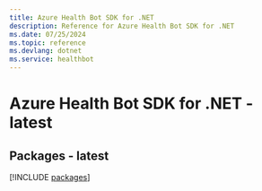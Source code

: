 ```yaml
---
title: Azure Health Bot SDK for .NET
description: Reference for Azure Health Bot SDK for .NET
ms.date: 07/25/2024
ms.topic: reference
ms.devlang: dotnet
ms.service: healthbot
---
```

# Azure Health Bot SDK for .NET - latest
## Packages - latest
[!INCLUDE [packages](health-bot-index.md)]